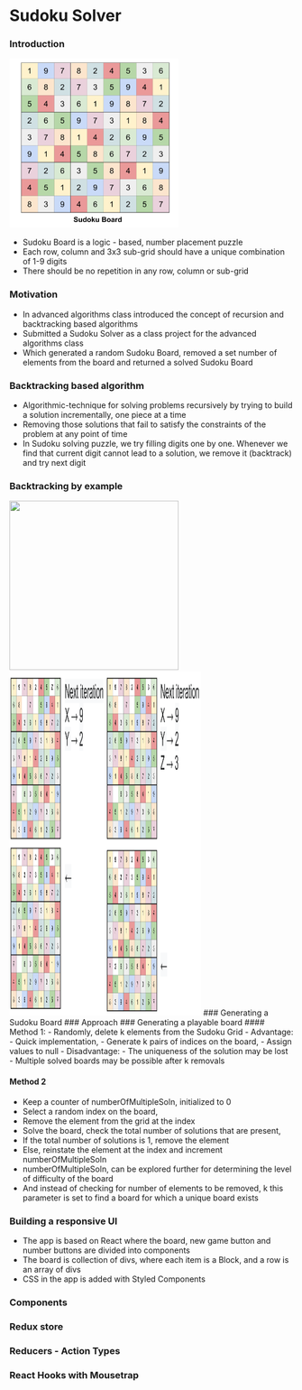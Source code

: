 # Sudoku Solver
### Introduction
<img src="./img/sudokuBoard.png" width="300" height="300" />

- Sudoku Board is a logic - based, number placement puzzle
- Each row, column and 3x3 sub-grid should have a unique combination of 1-9 digits
- There should be no repetition in any row, column or sub-grid

### Motivation
- In advanced algorithms class introduced the concept of recursion and backtracking based algorithms
- Submitted a Sudoku Solver as a class project for the advanced algorithms class
- Which generated a random Sudoku Board, removed a set number of elements from the board and returned a solved Sudoku Board

### Backtracking based algorithm
- Algorithmic-technique for solving problems recursively by trying to build a solution incrementally, one piece at a time
- Removing those solutions that fail to satisfy the constraints of the problem at any point of time
- In Sudoku solving puzzle, we try filling digits one by one. Whenever we find that current digit cannot lead to a solution, we remove it (backtrack) and try next digit

### Backtracking by example
<img src="./img/backtrackingByExample2.png" width="300" height="300" />
<img src="./img/backtrackingByExample.png" width="340" height="610" />
### Generating a Sudoku Board
### Approach
### Generating a playable board
#### Method 1:
- Randomly, delete k elements from the Sudoku Grid
- Advantage:
  - Quick implementation,
  - Generate k pairs of indices on the board,
  - Assign values to null
- Disadvantage:
  - The uniqueness of the solution may be lost
  - Multiple solved boards may be possible after k removals


#### Method 2
- Keep a counter of numberOfMultipleSoln, initialized to 0
- Select a random index on the board, 
- Remove the element from the grid at the index
- Solve the board, check the total number of solutions that are present,
- If the total number of solutions is 1, remove the element
- Else, reinstate the element at the index and increment numberOfMultipleSoln
- numberOfMultipleSoln, can be explored further for determining the level of difficulty of the board
- And instead of checking for number of elements to be removed, k this parameter is set to find a board for which a unique board exists

### Building a responsive UI
- The app is based on React where the board, new game button and number buttons are divided into components
- The board is collection of divs, where each item is a Block, and a row is an array of divs
- CSS in the app is added with Styled Components

### Components
### Redux store
### Reducers - Action Types
### React Hooks with Mousetrap
